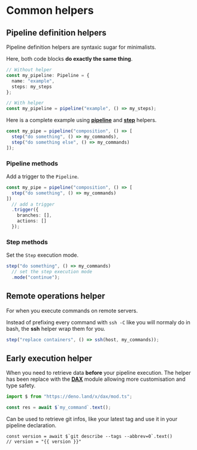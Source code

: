 # Common helpers <Badge type="warning" text="beta" />

## Pipeline definition helpers

Pipeline definition helpers are syntaxic sugar for minimalists.

Here, both code blocks **do exactly the same thing**.

```ts
// Without helper
const my_pipeline: Pipeline = {
  name: "example",
  steps: my_steps
};
```

```ts
// With helper
const my_pipeline = pipeline("example", () => my_steps);
```

Here is a complete example using [**pipeline**](https://deno.land/x/pipelight/mod.ts?s=pipeline)
and [**step**](https://deno.land/x/pipelight/mod.ts?s=pipeline) helpers.

```ts
const my_pipe = pipeline("composition", () => [
  step("do something", () => my_commands),
  step("do something else", () => my_commands)
]);
```

### Pipeline methods

Add a trigger to the `Pipeline`.

```ts
const my_pipe = pipeline("composition", () => [
  step("do something", () => my_commands)
])
  // add a trigger
  .trigger({
    branches: [],
    actions: []
  });
```

### Step methods

Set the `Step` execution mode.

```ts
step("do something", () => my_commands)
  // set the step execution mode
  .mode("continue");
```

## Remote operations helper

For when you execute commands on remote servers.

Instead of prefixing every command with `ssh -C` like you will normaly do
in bash, the **ssh** helper wrap them for you.

```ts
step("replace containers", () => ssh(host, my_commands));
```

## Early execution helper

When you need to retrieve data **before** your pipeline execution.
The helper has been replace with the [**DAX**](https://deno.land/x/dax@0.34.0) module allowing more customisation and type safety.

```ts
import $ from "https://deno.land/x/dax/mod.ts";

const res = await $`my_command`.text();
```

Can be used to retrieve git infos, like your latest tag and use it in your pipeline declaration.

```ts-vue
const version = await $`git describe --tags --abbrev=0`.text()
// version = "{{ version }}"
```

<script lang="ts" setup>
const version = `v${import.meta.env.VITE_GIT_VERSION}`;
</script>
